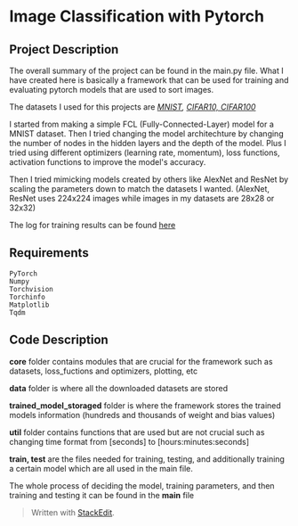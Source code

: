 # Image Classification with Pytorch

## Project Description
The overall summary of the project can be found in the main.py file.
What I have created here is basically a framework that can be used for training and evaluating pytorch models that are used to sort images.

The datasets I used for this projects are *[MNIST](https://yann.lecun.com/exdb/mnist/), [CIFAR10, CIFAR100](https://www.cs.toronto.edu/~kriz/cifar.html)*

I started from making a simple FCL (Fully-Connected-Layer) model for a MNIST dataset. Then I tried changing the model architechture by changing the number of nodes in the hidden layers and the depth of the model. Plus I tried using different optimizers (learning rate, momentum), loss functions, activation functions to improve the model's accuracy.

Then I tried mimicking models created by others like AlexNet and ResNet by scaling the parameters down to match the datasets I wanted. (AlexNet, ResNet uses 224x224 images while images in my datasets are 28x28 or 32x32)

The log for training results can be found [here](https://www.notion.so/Computer-Vision-with-Pytorch-2024-06-de768c6be5174752ba5c240dd3192053)


## Requirements
```
PyTorch
Numpy
Torchvision
Torchinfo
Matplotlib
Tqdm
```

## Code Description
**core**  folder contains modules that are crucial for the framework such as datasets, loss_fuctions and optimizers, plotting, etc

**data**  folder is where all the downloaded datasets are stored

**trained_model_storaged**  folder is where the framework stores the trained models information (hundreds and thousands of weight and bias values)

**util**  folder contains functions that are used but are not crucial such as changing time format from [seconds] to [hours:minutes:seconds]

**train, test**  are the files needed for training, testing, and additionally training a certain model which are all used in the main file.

The whole process of deciding the model, training parameters, and then training and testing it can be found in the  **main**  file



> Written with [StackEdit](https://stackedit.io/).

